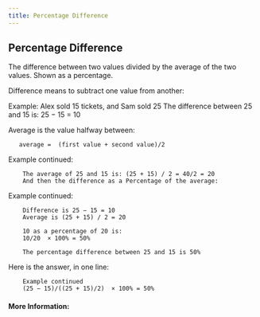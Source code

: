 ```yaml
---
title: Percentage Difference
---
```

<!-- The article goes here, in GitHub-flavored Markdown. Feel free to add YouTube videos, images, and CodePen/JSBin embeds  -->
## Percentage Difference
The difference between two values divided by the average of the two values. Shown as a percentage.

Difference means to subtract one value from another:

Example: Alex sold 15 tickets, and Sam sold 25
         The difference between 25 and 15 is: 25 − 15 = 10

Average is the value halfway between:

       average =  (first value + second value)/2 

Example continued:

        The average of 25 and 15 is: (25 + 15) / 2 = 40/2 = 20
        And then the difference as a Percentage of the average:

Example continued:

        Difference is 25 − 15 = 10
        Average is (25 + 15) / 2 = 20
        
        10 as a percentage of 20 is:
        10/20  × 100% = 50%

        The percentage difference between 25 and 15 is 50%

Here is the answer, in one line:

        Example continued
        (25 − 15)/((25 + 15)/2)  × 100% = 50%

#### More Information:
<!-- Please add any articles you think might be helpful to read before writing the article -->


